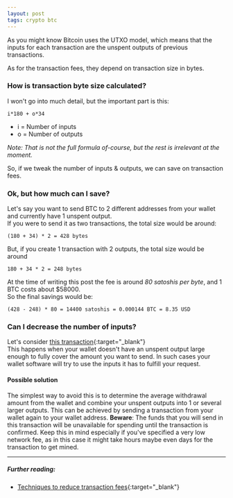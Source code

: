 ```yaml
---
layout: post
tags: crypto btc
---
```


As you might know Bitcoin uses the UTXO model, which means that the inputs for each transaction are the unspent outputs of previous transactions.

As for the transaction fees, they depend on transaction size in bytes.

### How is transaction byte size calculated?
I won't go into much detail, but the important part is this:
```
i*180 + o*34
```
* i = Number of inputs
* o = Number of outputs

_Note: That is not the full formula of-course, but the rest is irrelevant at the moment._

So, if we tweak the number of inputs & outputs, we can save on transaction fees.

### Ok, but how much can I save?
Let's say you want to send BTC to 2 different addresses from your wallet and currently have 1 unspent output.  
If you were to send it as two transactions, the total size would be around: 
```
(180 + 34) * 2 = 428 bytes
```

But, if you create 1 transaction with 2 outputs, the total size would be around 
```
180 + 34 * 2 = 248 bytes
```
At the time of writing this post the fee is around *80 satoshis per byte*, and 1 BTC costs about $58000.  
So the final savings would be:
```
(428 - 248) * 80 = 14400 satoshis = 0.000144 BTC = 8.35 USD
```

### Can I decrease the number of inputs?
Let's consider [this transaction](https://blockchair.com/bitcoin/transaction/5519fee8179e790d04ab17bb1de7cad766cdf32eba170bfe8e7c18fcf34d9367){:target="_blank"}  
This happens when your wallet doesn't have an unspent output large enough to fully cover the amount you want to send. In such cases your wallet software will try to use the inputs it has to fulfill your request.

#### Possible solution
The simplest way to avoid this is to determine the average withdrawal amount from the wallet and combine your unspent outputs into 1 or several larger outputs.
This can be achieved by sending a transaction from your wallet again to your wallet address. **Beware**: The funds that you will send in this transaction will be unavailable for spending until the transaction is confirmed. Keep this in mind especially if you've specified a very low network fee, as in this case it might take hours maybe even days for the transaction to get mined.

---
##### Further reading:
* [Techniques to reduce transaction fees](https://en.bitcoin.it/wiki/Techniques_to_reduce_transaction_fees){:target="_blank"}
